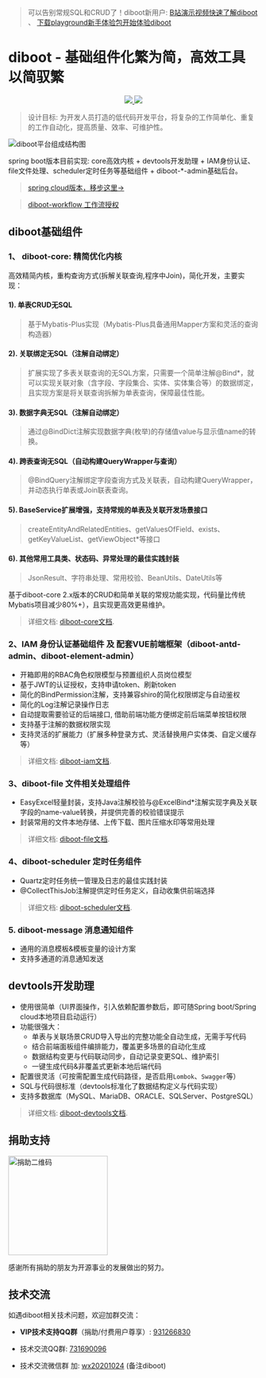 > 可以告别常规SQL和CRUD了！diboot新用户: [B站演示视频快速了解diboot](https://www.bilibili.com/video/BV17V411r7Cc) 、 [下载playground新手体验包开始体验diboot](https://www.diboot.com/guide/newer/bootstrap.html)

# diboot - 基础组件化繁为简，高效工具以简驭繁
<p align="center">
    <a href="http://www.apache.org/licenses/LICENSE-2.0.html" target="_blank">
        <img src="https://img.shields.io/hexpm/l/plug.svg">
    </a>
    <a href="https://mvnrepository.com/artifact/com.diboot" target="_blank">
        <img src="https://img.shields.io/maven-central/v/com.diboot/diboot-core-spring-boot-starter">
    </a>
</p>

> 设计目标: 为开发人员打造的低代码开发平台，将复杂的工作简单化、重复的工作自动化，提高质量、效率、可维护性。

![diboot平台组成结构图](https://www.diboot.com/structure.png)

spring boot版本目前实现: core高效内核 + devtools开发助理 + IAM身份认证、file文件处理、scheduler定时任务等基础组件 + diboot-*-admin基础后台。

> [spring cloud版本，移步这里->](https://github.com/dibo-software/diboot-cloud)

> [diboot-workflow 工作流授权](https://www.diboot.com/ent/service.html)

## diboot基础组件
### 1、 diboot-core: 精简优化内核
高效精简内核，重构查询方式(拆解关联查询,程序中Join)，简化开发，主要实现：
#### 1). 单表CRUD无SQL
   > 基于Mybatis-Plus实现（Mybatis-Plus具备通用Mapper方案和灵活的查询构造器）
#### 2). 关联绑定无SQL（注解自动绑定）
   > 扩展实现了多表关联查询的无SQL方案，只需要一个简单注解@Bind*，就可以实现关联对象（含字段、字段集合、实体、实体集合等）的数据绑定，且实现方案是将关联查询拆解为单表查询，保障最佳性能。
#### 3). 数据字典无SQL（注解自动绑定）
   > 通过@BindDict注解实现数据字典(枚举)的存储值value与显示值name的转换。
#### 4). 跨表查询无SQL（自动构建QueryWrapper与查询）
   > @BindQuery注解绑定字段查询方式及关联表，自动构建QueryWrapper，并动态执行单表或Join联表查询。
#### 5). BaseService扩展增强，支持常规的单表及关联开发场景接口
   > createEntityAndRelatedEntities、getValuesOfField、exists、getKeyValueList、getViewObject*等接口
#### 6). 其他常用工具类、状态码、异常处理的最佳实践封装
   > JsonResult、字符串处理、常用校验、BeanUtils、DateUtils等

基于diboot-core 2.x版本的CRUD和简单关联的常规功能实现，代码量比传统Mybatis项目减少80%+），且实现更高效更易维护。
> 详细文档: [diboot-core文档](https://www.diboot.com/guide/diboot-core/%E7%AE%80%E4%BB%8B.html). 

### 2、IAM 身份认证基础组件 及 配套VUE前端框架（diboot-antd-admin、diboot-element-admin）

* 开箱即用的RBAC角色权限模型与预置组织人员岗位模型
* 基于JWT的认证授权，支持申请token、刷新token
* 简化的BindPermission注解，支持兼容shiro的简化权限绑定与自动鉴权
* 简化的Log注解记录操作日志
* 自动提取需要验证的后端接口, 借助前端功能方便绑定前后端菜单按钮权限
* 支持基于注解的数据权限实现
* 支持灵活的扩展能力（扩展多种登录方式、灵活替换用户实体类、自定义缓存等）
> 详细文档: [diboot-iam文档](https://www.diboot.com/guide/diboot-iam/%E4%BB%8B%E7%BB%8D.html). 

### 3、diboot-file 文件相关处理组件

* EasyExcel轻量封装，支持Java注解校验与@ExcelBind*注解实现字典及关联字段的name-value转换，并提供完善的校验错误提示
* 封装常用的文件本地存储、上传下载、图片压缩水印等常用处理
> 详细文档: [diboot-file文档](https://www.diboot.com/guide/diboot-file/%E4%BB%8B%E7%BB%8D.html). 

### 4、diboot-scheduler 定时任务组件

* Quartz定时任务统一管理及日志的最佳实践封装
* @CollectThisJob注解提供定时任务定义，自动收集供前端选择
> 详细文档: [diboot-scheduler文档](https://www.diboot.com/guide/diboot-scheduler/%E4%BB%8B%E7%BB%8D.html). 

### 5. diboot-message 消息通知组件
* 通用的消息模板&模板变量的设计方案
* 支持多通道的消息通知发送

## devtools开发助理

* 使用很简单（UI界面操作，引入依赖配置参数后，即可随Spring boot/Spring cloud本地项目启动运行）
* 功能很强大：
    * 单表与关联场景CRUD导入导出的完整功能全自动生成，无需手写代码
    * 结合前端面板组件编排能力，覆盖更多场景的自动化生成
    * 数据结构变更与代码联动同步，自动记录变更SQL、维护索引
    * 一键生成代码&非覆盖式更新本地后端代码
* 配置很灵活（可按需配置生成代码路径，是否启用`Lombok`、`Swagger`等）
* SQL与代码很标准（devtools标准化了数据结构定义与代码实现）
* 支持多数据库（MySQL、MariaDB、ORACLE、SQLServer、PostgreSQL）
> 详细文档: [diboot-devtools文档](https://www.diboot.com/guide/diboot-devtools/%E4%BB%8B%E7%BB%8D.html). 

## 捐助支持
<img src="https://www.diboot.com/wechat_donate.png" width = "200" height = "200" alt="捐助二维码" align=center />

感谢所有捐助的朋友为开源事业的发展做出的努力。

## 技术交流
如遇diboot相关技术问题，欢迎加群交流：

* **VIP技术支持QQ群**（捐助/付费用户尊享）: [931266830]()

* 技术交流QQ群: [731690096]() 

* 技术交流微信群 加: [wx20201024]() (备注diboot)